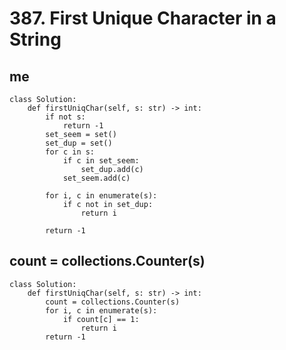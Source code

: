 # 387. First Unique Character in a String
## me
```python=
class Solution:
    def firstUniqChar(self, s: str) -> int:
        if not s: 
            return -1
        set_seem = set()
        set_dup = set()
        for c in s:
            if c in set_seem:
                set_dup.add(c) 
            set_seem.add(c)
            
        for i, c in enumerate(s): 
            if c not in set_dup:
                return i
        
        return -1
```
## count = collections.Counter(s)
```python=
class Solution:
    def firstUniqChar(self, s: str) -> int:
        count = collections.Counter(s)
        for i, c in enumerate(s):
            if count[c] == 1:
                return i
        return -1
```
